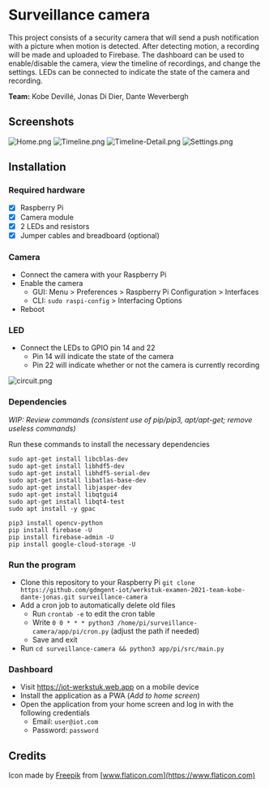 # Surveillance camera

This project consists of a security camera that will send a push notification with a picture when motion is detected. After detecting motion, a recording will be made and uploaded to Firebase. The dashboard can be used to enable/disable the camera, view the timeline of recordings, and change the settings. LEDs can be connected to indicate the state of the camera and recording.

**Team:** Kobe Devillé, Jonas Di Dier, Dante Weverbergh

## Screenshots

![Home.png](https://i.postimg.cc/MG4xdbMj/Home.png) ![Timeline.png](https://i.postimg.cc/8cgGVpbp/Timeline.png) ![Timeline-Detail.png](https://i.postimg.cc/yNWsmrdH/Timeline-Detail.png) ![Settings.png](https://i.postimg.cc/k4bCZ6KY/Settings.png)

## Installation

### Required hardware

- [x] Raspberry Pi
- [x] Camera module
- [x] 2 LEDs and resistors
- [x] Jumper cables and breadboard (optional)

### Camera

- Connect the camera with your Raspberry Pi
- Enable the camera
  - GUI: Menu > Preferences > Raspberry Pi Configuration > Interfaces
  - CLI: `sudo raspi-config` > Interfacing Options
- Reboot

### LED

- Connect the LEDs to GPIO pin 14 and 22
  - Pin 14 will indicate the state of the camera
  - Pin 22 will indicate whether or not the camera is currently recording

![circuit.png](https://i.postimg.cc/W14bb40S/circuit.png)

### Dependencies

_WIP: Review commands (consistent use of pip/pip3, apt/apt-get; remove useless commands)_

Run these commands to install the necessary dependencies

```
sudo apt-get install libcblas-dev
sudo apt-get install libhdf5-dev
sudo apt-get install libhdf5-serial-dev
sudo apt-get install libatlas-base-dev
sudo apt-get install libjasper-dev
sudo apt-get install libqtgui4
sudo apt-get install libqt4-test
sudo apt install -y gpac

pip3 install opencv-python
pip install firebase -U
pip install firebase-admin -U
pip install google-cloud-storage -U
```

### Run the program

- Clone this repository to your Raspberry Pi `git clone https://github.com/gdmgent-iot/werkstuk-examen-2021-team-kobe-dante-jonas.git surveillance-camera`
- Add a cron job to automatically delete old files
  - Run `crontab -e` to edit the cron table
  - Write `0 0 * * * python3 /home/pi/surveillance-camera/app/pi/cron.py` (adjust the path if needed)
  - Save and exit
- Run `cd surveillance-camera && python3 app/pi/src/main.py`

### Dashboard

- Visit https://iot-werkstuk.web.app on a mobile device
- Install the application as a PWA (_Add to home screen_)
- Open the application from your home screen and log in with the following credentials
  - Email: `user@iot.com`
  - Password: `password`

## Credits

Icon made by [Freepik](https://www.freepik.com) from [www.flaticon.com](https://www.flaticon.com)
